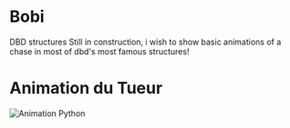 # Bobi
DBD structures
Still in construction, i wish to show basic animations of a chase in most of dbd's most famous structures!
<!DOCTYPE html>
<html lang="fr">
<head>
  <meta charset="UTF-8">
  <title>Mon Animation</title>
</head>
<body>
  <h1>Animation du Tueur</h1>
  <img src="animation.gif" alt="Animation Python">
</body>
</html>
